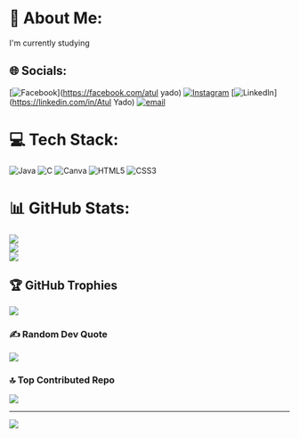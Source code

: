 # 💫 About Me:
I'm currently studying


## 🌐 Socials:
[![Facebook](https://img.shields.io/badge/Facebook-%231877F2.svg?logo=Facebook&logoColor=white)](https://facebook.com/atul yado) [![Instagram](https://img.shields.io/badge/Instagram-%23E4405F.svg?logo=Instagram&logoColor=white)](https://instagram.com/atul_yado) [![LinkedIn](https://img.shields.io/badge/LinkedIn-%230077B5.svg?logo=linkedin&logoColor=white)](https://linkedin.com/in/Atul Yado) [![email](https://img.shields.io/badge/Email-D14836?logo=gmail&logoColor=white)](mailto:atulyado198@gmail.com) 

# 💻 Tech Stack:
![Java](https://img.shields.io/badge/java-%23ED8B00.svg?style=for-the-badge&logo=openjdk&logoColor=white) ![C](https://img.shields.io/badge/c-%2300599C.svg?style=for-the-badge&logo=c&logoColor=white) ![Canva](https://img.shields.io/badge/Canva-%2300C4CC.svg?style=for-the-badge&logo=Canva&logoColor=white) ![HTML5](https://img.shields.io/badge/html5-%23E34F26.svg?style=for-the-badge&logo=html5&logoColor=white) ![CSS3](https://img.shields.io/badge/css3-%231572B6.svg?style=for-the-badge&logo=css3&logoColor=white)
# 📊 GitHub Stats:
![](https://github-readme-stats.vercel.app/api?username=atulyado&theme=dark&hide_border=false&include_all_commits=false&count_private=false)<br/>
![](https://nirzak-streak-stats.vercel.app/?user=atulyado&theme=dark&hide_border=false)<br/>
![](https://github-readme-stats.vercel.app/api/top-langs/?username=atulyado&theme=dark&hide_border=false&include_all_commits=false&count_private=false&layout=compact)

## 🏆 GitHub Trophies
![](https://github-profile-trophy.vercel.app/?username=atulyado&theme=radical&no-frame=false&no-bg=true&margin-w=4)

### ✍️ Random Dev Quote
![](https://quotes-github-readme.vercel.app/api?type=horizontal&theme=radical)

### 🔝 Top Contributed Repo
![](https://github-contributor-stats.vercel.app/api?username=atulyado&limit=5&theme=dark&combine_all_yearly_contributions=true)

---
[![](https://visitcount.itsvg.in/api?id=atulyado&icon=0&color=0)](https://visitcount.itsvg.in)

<!-- Proudly created with GPRM ( https://gprm.itsvg.in ) -->
